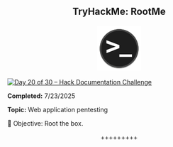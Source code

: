 **<p align="center">TryHackMe: RootMe</p>**
---

<p align="center">
  <img src="https://github.com/chaiexe/TryHackMe-Write-ups/blob/main/RootMe/Images/RootMe%20Icon.png" alt="image alt" width="100" />
</p>

[![Day 20 of 30 – Hack Documentation Challenge](https://img.shields.io/badge/Day%2020%20of%2030-Hack%20Documentation%20Challenge-crimson?style=for-the-badge&logo=tryhackme)](https://tryhackme.com)

**Completed:** 7/23/2025

**Topic:** Web application pentesting 

👾 Objective: Root the box.

<p align="center">+++++++++</p>
